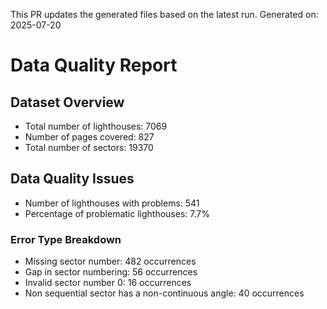 This PR updates the generated files based on the latest run.
Generated on: 2025-07-20

# Data Quality Report

## Dataset Overview
- Total number of lighthouses: 7069
- Number of pages covered: 827
- Total number of sectors: 19370

## Data Quality Issues
- Number of lighthouses with problems: 541
- Percentage of problematic lighthouses: 7.7%

### Error Type Breakdown
- Missing sector number: 482 occurrences
- Gap in sector numbering: 56 occurrences
- Invalid sector number 0: 16 occurrences
- Non sequential sector has a non-continuous angle: 40 occurrences

